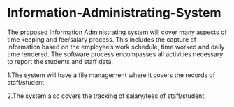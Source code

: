 # Information-Administrating-System
The proposed Information Administrating system will cover many aspects of time keeping and fee/salary process. This includes the capture of information based on the employee’s work schedule, time worked and daily time rendered. The software process encompasses all activities necessary to report the students and staff data.

1.The system will have a file management where it covers the records of staff/student.

2.The system also covers the tracking of salary/fees of staff/student.
